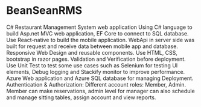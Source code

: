 # BeanSeanRMS
C# Restaurant Management System web application
Using C# language to build Asp.net MVC web application, EF Core to connect to SQL database. 
Use React-native to build the mobile application. WebApi in server side was built for request and receive data between mobile app and database.
Responsive Web Design and reusable components. Use HTML, CSS, bootstrap in razor pages.
Validation and Verification before deployment. Use Unit Test to test some use cases such as Selenium for testing UI elements, Debug logging and Stackify monitor to improve performance.
Azure Web application and Azure SQL database for managing Deployment. 
Authentication & Authorization: Different account roles: Member, Admin. Member can make reservations, admin level for manager can also schedule and manage sitting tables, assign account and view reports.
